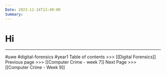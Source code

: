 ```yaml
---
Date: 2023-11-16T13:49:00
Summary:
---
```

# Hi
---

#uwe #digital-forensics #year1 
Table of contents >>> [[Digital Forensics]]
Previous page >>> [[Computer Crime - week 7]]
Next Page >>> [[Computer Crime - Week 9]]
